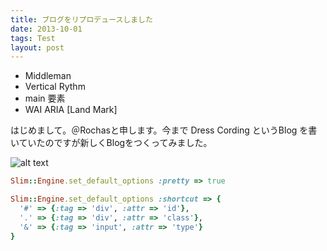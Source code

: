 ```yaml
---
title: ブログをリプロデュースしました
date: 2013-10-01
tags: Test
layout: post
---
```


* Middleman
* Vertical Rythm
* main 要素
* WAI ARIA [Land Mark]

はじめまして。＠Rochasと申します。今まで Dress Cording というBlog を書いていたのですが新しくBlogをつくってみました。

![alt text](/images/design_patten_color.png "Logo Title Text 1")

```ruby
Slim::Engine.set_default_options :pretty => true

Slim::Engine.set_default_options :shortcut => {
  '#' => {:tag => 'div', :attr => 'id'},
  '.' => {:tag => 'div', :attr => 'class'},
  '&' => {:tag => 'input', :attr => 'type'}
}
```





